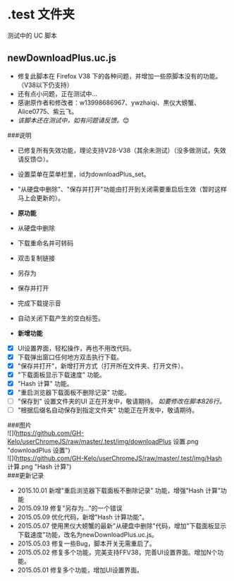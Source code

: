  .test 文件夹   
===================================  
测试中的 UC 脚本

newDownloadPlus.uc.js
----------------------------------- 
 - 修复此脚本在 Firefox V38 下的各种问题，并增加一些原脚本没有的功能。（V38以下仍支持）  
 - 还有点小问题，正在测试中...   
 - 感谢原作者和修改者：w13998686967、ywzhaiqi、黒仪大螃蟹、Alice0775、紫云飞。 
 - *该脚本还在测试中，如有问题请反馈。*:blush:

###说明  
 - 已修复所有失效功能，理论支持V28-V38（其余未测试）（没多做测试，失效请反馈:blush:）。
 - 设置菜单在菜单栏里，id为downloadPlus_set。
 - "从硬盘中删除"、"保存并打开"功能由打开到关闭需要重启后生效（暂时这样马上会更新的）。  

 - **原功能**
  - 从硬盘中删除
  - 下载重命名并可转码
  - 双击复制链接
  - 另存为
  - 保存并打开
  - 完成下载提示音
  - 自动关闭下载产生的空白标签。  

 - **新增功能**
  - [x] UI设置界面，轻松操作，再也不用改代码。  
  - [x] 下载弹出窗口任何地方双击执行下载。  
  - [x] "保存并打开"，新增打开方式（打开所在文件夹、打开文件）。  
  - [x] "下载面板显示下载速度" 功能。  
  - [x] "Hash 计算" 功能。  
  - [x] "重启浏览器下载面板不删除记录" 功能。  
  - [ ] "保存到" 设置文件夹的UI 正在开发中，敬请期待。  *如要修改在脚本826行。*   
  - [ ] "根据后缀名自动保存到指定文件夹" 功能正在开发中，敬请期待。  

###图片  
![](https://github.com/GH-Kelo/userChromeJS/raw/master/.test/img/downloadPlus 设置.png "downloadPlus 设置")   
![](https://github.com/GH-Kelo/userChromeJS/raw/master/.test/img/Hash 计算.png "Hash 计算")   
###更新记录  
 - 2015.10.01 新增"重启浏览器下载面板不删除记录" 功能，增强"Hash 计算"功能
 - 2015.09.19 修复"另存为..."的一个错误
 - 2015.05.09 优化代码，新增"Hash 计算功能"。  
 - 2015.05.07 使用黒仪大螃蟹的最新"从硬盘中删除"代码，增加"下载面板显示下载速度"功能，改名为newDownloadPlus.uc.js。  
 - 2015.05.03 修复一些Bug，脚本开关无需重启了。  
 - 2015.05.02 修复多个功能，完美支持FFV38，完善UI设置界面。增加N个功能。  
 - 2015.05.01 修复多个功能，增加UI设置界面。  


